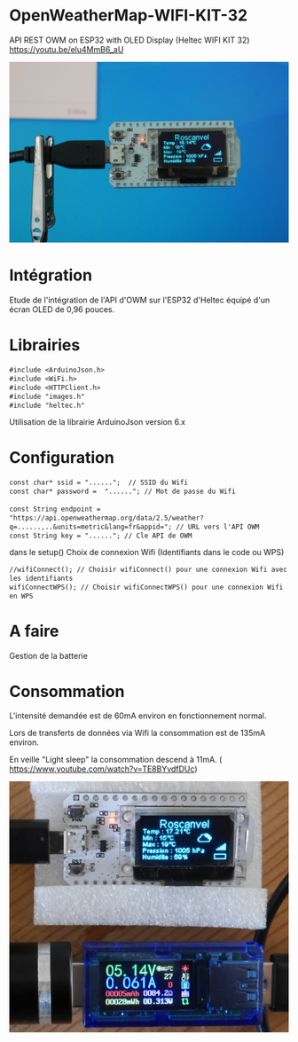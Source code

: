 # OpenWeatherMap-WIFI-KIT-32
API REST OWM on ESP32 with OLED Display (Heltec WIFI KIT 32)
https://youtu.be/elu4MmB6_aU

![01](./images/01.jpg)

# Intégration
Etude de l'intégration de l'API d'OWM sur l'ESP32 d'Heltec équipé d'un écran OLED de 0,96 pouces.

# Librairies
```
#include <ArduinoJson.h>
#include <WiFi.h>
#include <HTTPClient.h>
#include "images.h"
#include "heltec.h"
```
Utilisation de la librairie ArduinoJson version 6.x

# Configuration
```
const char* ssid = "......";  // SSID du Wifi
const char* password =  "......"; // Mot de passe du Wifi
 
const String endpoint = "https://api.openweathermap.org/data/2.5/weather?q=......,..&units=metric&lang=fr&appid="; // URL vers l'API OWM
const String key = "......"; // Cle API de OWM
```
dans le setup()
Choix de connexion Wifi (Identifiants dans le code ou WPS)
```
//wifiConnect(); // Choisir wifiConnect() pour une connexion Wifi avec les identifiants
wifiConnectWPS(); // Choisir wifiConnectWPS() pour une connexion Wifi en WPS
```

# A faire
Gestion de la batterie



# Consommation

L'intensité demandée est de 60mA environ en fonctionnement normal.

Lors de transferts de données via Wifi la consommation est de 135mA environ.

En veille "Light sleep" la consommation descend à 11mA. ( https://www.youtube.com/watch?v=TE8BYvdfDUc)

![02](./images/02.jpg)

